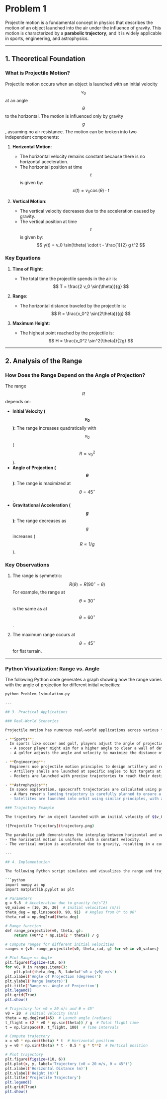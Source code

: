 # Problem 1

Projectile motion is a fundamental concept in physics that describes the motion of an object launched into the air under the influence of gravity. This motion is characterized by a **parabolic trajectory**, and it is widely applicable in sports, engineering, and astrophysics.

---

## 1. Theoretical Foundation

### What is Projectile Motion?

Projectile motion occurs when an object is launched with an initial velocity $$v_0$$ at an angle $$\theta$$ to the horizontal. The motion is influenced only by gravity $$g$$, assuming no air resistance. The motion can be broken into two independent components:

1. **Horizontal Motion**:
   - The horizontal velocity remains constant because there is no horizontal acceleration.
   - The horizontal position at time $$t$$ is given by:
     $$
     x(t) = v_0 \cos(\theta) \cdot t
     $$

2. **Vertical Motion**:
   - The vertical velocity decreases due to the acceleration caused by gravity.
   - The vertical position at time $$t$$ is given by:
     $$
     y(t) = v_0 \sin(\theta) \cdot t - \frac{1}{2} g t^2
     $$

### Key Equations

1. **Time of Flight**:
   - The total time the projectile spends in the air is:
     $$
     T = \frac{2 v_0 \sin(\theta)}{g}
     $$

2. **Range**:
   - The horizontal distance traveled by the projectile is:
     $$
     R = \frac{v_0^2 \sin(2\theta)}{g}
     $$

3. **Maximum Height**:
   - The highest point reached by the projectile is:
     $$
     H = \frac{v_0^2 \sin^2(\theta)}{2g}
     $$

---

## 2. Analysis of the Range

### How Does the Range Depend on the Angle of Projection?

The range $$R$$ depends on:
- **Initial Velocity ($$v_0$$)**: The range increases quadratically with $$v_0$$ ($$R \propto v_0^2$$).
- **Angle of Projection ($$\theta$$)**: The range is maximized at $$\theta = 45^\circ$$.
- **Gravitational Acceleration ($$g$$)**: The range decreases as $$g$$ increases ($$R \propto 1/g$$).

### Key Observations
1. The range is symmetric:
   $$
   R(\theta) = R(90^\circ - \theta)
   $$
   For example, the range at $$\theta = 30^\circ$$ is the same as at $$\theta = 60^\circ$$.

2. The maximum range occurs at $$\theta = 45^\circ$$ for flat terrain.

---

### Python Visualization: Range vs. Angle

The following Python code generates a graph showing how the range varies with the angle of projection for different initial velocities:

```bash
python Problem_1simulation.py

---

## 3. Practical Applications

### Real-World Scenarios

Projectile motion has numerous real-world applications across various fields:

- **Sports**:  
  In sports like soccer and golf, players adjust the angle of projection ($$\theta$$) and the initial velocity ($$v_0$$) to achieve optimal range or height. For example:
  - A soccer player might aim for a higher angle to clear a wall of defenders.
  - A golfer adjusts the angle and velocity to maximize the distance of a drive.

- **Engineering**:  
  Engineers use projectile motion principles to design artillery and rockets. They account for factors like terrain, wind effects, and the desired range to ensure accuracy. For example:
  - Artillery shells are launched at specific angles to hit targets at known distances.
  - Rockets are launched with precise trajectories to reach their destinations.

- **Astrophysics**:  
  In space exploration, spacecraft trajectories are calculated using projectile motion principles. However, these calculations also account for variable gravitational forces and drag. For example:
  - A Mars rover's landing trajectory is carefully planned to ensure a safe descent.
  - Satellites are launched into orbit using similar principles, with adjustments for Earth's curvature and atmosphere.

### Trajectory Example

The trajectory for an object launched with an initial velocity of $$v_0 = 20 \, \text{m/s}$$ at an angle of $$\theta = 45^\circ$$ is shown below:

![Projectile Trajectory](trajectory.png)

The parabolic path demonstrates the interplay between horizontal and vertical motion:
- The horizontal motion is uniform, with a constant velocity.
- The vertical motion is accelerated due to gravity, resulting in a curved path.

---

## 4. Implementation

The following Python script simulates and visualizes the range and trajectory of a projectile. It calculates the range for various angles of projection and plots the trajectory for a specific case.

```python
import numpy as np
import matplotlib.pyplot as plt

# Parameters
g = 9.8  # Acceleration due to gravity (m/s^2)
v0_values = [10, 20, 30]  # Initial velocities (m/s)
theta_deg = np.linspace(0, 90, 91)  # Angles from 0° to 90°
theta_rad = np.deg2rad(theta_deg)

# Range function
def range_projectile(v0, theta, g):
    return (v0**2 * np.sin(2 * theta)) / g

# Compute ranges for different initial velocities
ranges = {v0: range_projectile(v0, theta_rad, g) for v0 in v0_values}

# Plot Range vs Angle
plt.figure(figsize=(10, 6))
for v0, R in ranges.items():
    plt.plot(theta_deg, R, label=f'v0 = {v0} m/s')
plt.xlabel('Angle of Projection (degrees)')
plt.ylabel('Range (meters)')
plt.title('Range vs. Angle of Projection')
plt.legend()
plt.grid(True)
plt.show()

# Trajectory for v0 = 20 m/s and θ = 45°
v0 = 20  # Initial velocity (m/s)
theta = np.deg2rad(45)  # Launch angle (radians)
t_flight = (2 * v0 * np.sin(theta)) / g  # Total flight time
t = np.linspace(0, t_flight, 100)  # Time intervals

# Compute trajectory
x = v0 * np.cos(theta) * t  # Horizontal position
y = v0 * np.sin(theta) * t - 0.5 * g * t**2  # Vertical position

# Plot trajectory
plt.figure(figsize=(10, 6))
plt.plot(x, y, label='Trajectory (v0 = 20 m/s, θ = 45°)')
plt.xlabel('Horizontal Distance (m)')
plt.ylabel('Height (m)')
plt.title('Projectile Trajectory')
plt.legend()
plt.grid(True)
plt.show()
